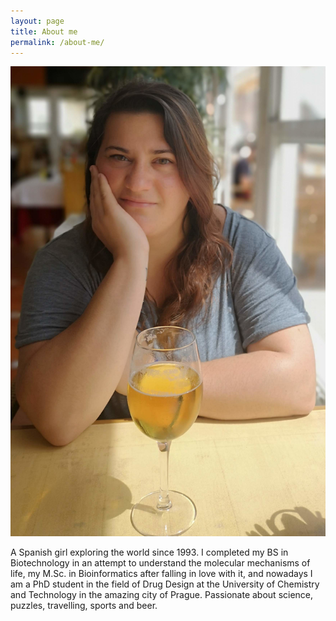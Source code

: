 ```yaml
---
layout: page
title: About me
permalink: /about-me/
---
```


![Image](/assests/terraceo2.jpg)

A Spanish girl exploring the world since 1993. I completed my BS in Biotechnology in an attempt to understand the molecular mechanisms of life, my M.Sc. in Bioinformatics after falling in love with it, and nowadays I am a PhD student in the field of Drug Design at the University of Chemistry and Technology in the amazing city of Prague. Passionate about science, puzzles, travelling, sports and beer.
